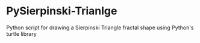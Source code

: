 # PySierpinski-Trianlge
Python script for drawing a Sierpinski Triangle fractal shape using Python's turtle library
